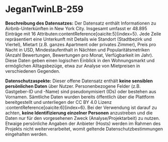 # JeganTwinLB-259

**Beschreibung des Datensatzes:** 
Der Datensatz enthält Informationen zu Airbnb-Unterkünften in New York City. Insgesamt umfasst er 48.895 Einträge mit 16 Attributen&#8203;:contentReference[oaicite:5]{index=5}. Jede Zeile repräsentiert eine Unterkunft mit Details wie Standort (Stadtbezirk und Viertel), Mietart (z.B. ganzes Apartment oder privates Zimmer), Preis pro Nacht in USD, Mindestaufenthalt in Nächten und Popularitätsmetriken (Anzahl Bewertungen, Bewertungen pro Monat, Verfügbarkeit im Jahr). Diese Daten geben einen logischen Einblick in den Wohnungsmarkt und ermöglichen Alltagsbezüge, etwa zur Analyse von Mietpreisen in verschiedenen Gegenden.

**Datenschutzaspekte:** 
Dieser offene Datensatz enthält **keine sensiblen persönlichen Daten** über Nutzer. Personenbezogene Felder (z.B. Gastgeber-ID und -Name) sind pseudonymisiert (IDs) oder bestehen aus Vornamen. Sämtliche Daten wurden bereits öffentlich über die Plattform bereitgestellt und unterliegen der CC BY 4.0 Lizenz&#8203;:contentReference[oaicite:6]{index=6}. Bei der Verwendung ist darauf zu achten, **keine Identifizierung einzelner Personen** anzustreben und die Daten nur für den vorgesehenen Zweck (Analyse/Projektarbeit) zu nutzen. Etwaige persönliche Angaben der Anbieter (Hosts) werden im Rahmen des Projekts nicht weiterverarbeitet, womit geltende Datenschutzbestimmungen eingehalten werden.
